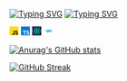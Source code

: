 
[![Typing SVG](https://readme-typing-svg.herokuapp.com?font=ubuntu&color=%23000000&lines=Hi+there%2C+I'm+Duc+Khue+%7Bduckhue01%7D++%F0%9F%91%8B%F0%9F%91%8B%F0%9F%91%8B)](https://git.io/typing-svg)
[![Typing SVG](https://readme-typing-svg.herokuapp.com?font=ubuntu&color=%23000000&size=12&lines=%3E%3E%3E+a+software+engineer+and+react+enthusias+%3C%3C%3C)](https://git.io/typing-svg)

![](./image/javascript.png)
![](./image/typescript.png)
![](./image/react.png)
![](./image/go.png)


[![Anurag's GitHub stats](https://github-readme-stats.vercel.app/api?username=duckhue01)](https://github.com/anuraghazra/github-readme-stats)

[![GitHub Streak](https://github-readme-streak-stats.herokuapp.com/?user=duckhue01)](https://git.io/streak-stats)
